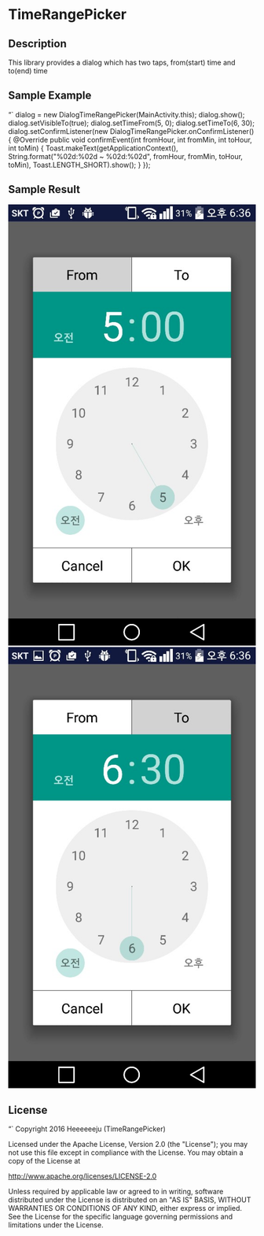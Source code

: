 # TimeRangePicker

## Description
This library provides a dialog which has two taps, from(start) time and to(end) time

## Sample Example
“`
dialog = new DialogTimeRangePicker(MainActivity.this);
dialog.show();
dialog.setVisibleTo(true);
dialog.setTimeFrom(5, 0);
dialog.setTimeTo(6, 30);
dialog.setConfirmListener(new DialogTimeRangePicker.onConfirmListener() {
	@Override
	public void confirmEvent(int fromHour, int fromMin, int toHour, int toMin) {
		Toast.makeText(getApplicationContext(),
				String.format("%02d:%02d ~ %02d:%02d", fromHour, fromMin, toHour, toMin),
				Toast.LENGTH_SHORT).show();
	}
});

## Sample Result
![alt tag](https://github.com/Heeeeeeju/TimeRangePicker/blob/master/SampleImage/500.jpg)
![alt tag](https://github.com/Heeeeeeju/TimeRangePicker/blob/master/SampleImage/630.jpg)

## License
“`
Copyright 2016 Heeeeeeju (TimeRangePicker)

Licensed under the Apache License, Version 2.0 (the "License");
you may not use this file except in compliance with the License.
You may obtain a copy of the License at

   http://www.apache.org/licenses/LICENSE-2.0

Unless required by applicable law or agreed to in writing, software
distributed under the License is distributed on an "AS IS" BASIS,
WITHOUT WARRANTIES OR CONDITIONS OF ANY KIND, either express or implied.
See the License for the specific language governing permissions and
limitations under the License.